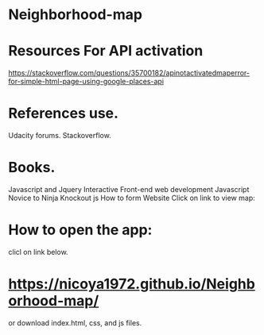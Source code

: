 # Neighborhood-map


# Resources For API activation
https://stackoverflow.com/questions/35700182/apinotactivatedmaperror-for-simple-html-page-using-google-places-api

# References use.

Udacity forums.
Stackoverflow.


# Books.
Javascript and Jquery Interactive Front-end web development
Javascript Novice to Ninja
Knockout js How to form Website
Click on link to view map:  


# How to open the app:

clicl on link below.

# https://nicoya1972.github.io/Neighborhood-map/

 or download index.html, css, and js files.




